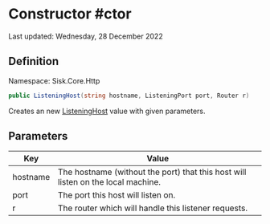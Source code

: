 # Constructor #ctor
Last updated: Wednesday, 28 December 2022

## Definition
Namespace: Sisk.Core.Http

```csharp
public ListeningHost(string hostname, ListeningPort port, Router r)
```

Creates an new [ListeningHost](/spec/Sisk/Core/Http/ListeningHost) value with given parameters.

## Parameters

| Key | Value |
| --- | --- |
| hostname | The hostname (without the port) that this host will listen on the local machine. | 
| port | The port this host will listen on. | 
| r | The router which will handle this listener requests. | 

